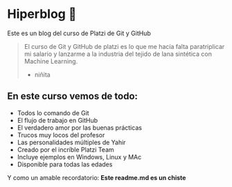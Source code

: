 # Hiperblog 💚
Este es un blog del curso de Platzi de Git y GitHub
>El curso de Git y GitHub de platzi es lo que me hacía falta paratriplicar mi salario y lanzarme a la industria del tejido de lana sintética con Machine Learning.
> - niñita

## En este curso vemos de todo:
* Todos lo comando de Git
* El flujo de trabajo en GitHub
* El verdadero amor por las buenas prácticas
* Trucos muy locos del profesor
* Las personalidades múltiples de Yahir
* Creado por el incríble Platzi Team
* Incluye ejemplos en Windows, Linux y MAc
* Disponible para todas las edades

Y como un amable recordatorio: **Este readme.md es un chiste**

